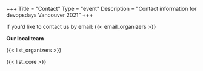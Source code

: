 +++
Title = "Contact"
Type = "event"
Description = "Contact information for devopsdays Vancouver 2021"
+++

If you'd like to contact us by email: {{< email_organizers >}}

**Our local team**

{{< list_organizers >}}


{{< list_core >}}
